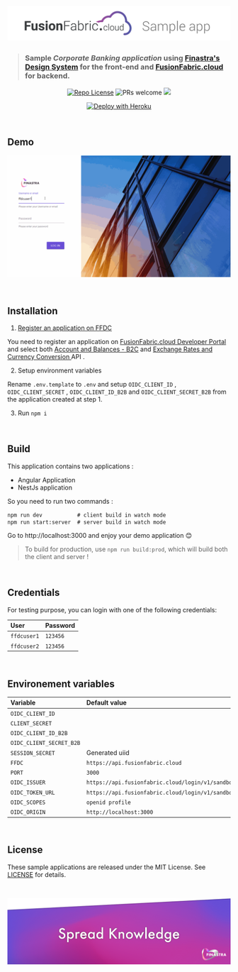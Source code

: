 # ![FFDC Sample app](./media/ffdc-sample-app-header.png)

> ### Sample _Corporate Banking application_ using [Finastra's Design System](https://github.com/fusionfabric/finastra-design-system) for the front-end and [FusionFabric.cloud](https://developer.fusionfabric.cloud) for backend.

<p align="center">
  <a href="./LICENSE.md"><img src="https://img.shields.io/github/license/fusionfabric/ffdc-sample-corporate-webapp" alt="Repo License" /></a>
  <img src="https://img.shields.io/badge/PRs-welcome-green" alt="PRs welcome"/>
  <a href="https://twitter.com/FinastraFS"><img src="https://img.shields.io/twitter/follow/FinastraFS.svg?style=social&label=Follow"></a>
</p>

<p align="center">
  <a href="https://bit.ly/3dNw4Ss" target="_blank">
    <img src="https://www.herokucdn.com/deploy/button.svg" alt="Deploy with Heroku">
  </a>
  <!-- <a href="https://portal.azure.com/#create/Microsoft.Template/uri/https%3A%2F%2Fraw.githubusercontent.com%2Ffusionfabric%2Fffdc-sample-corporate-webapp%2Fmaster%2Fazuredeploy.json" target="_blank">
    <img src="https://aka.ms/deploytoazurebutton"/>
  </a> -->
</p>

<br/>

## Demo

<p align="center">
  <img src="./media/ffdc-corporate-banking-sample-app.gif" alt="Sample app gif"/>
</p>

<br/>

## Installation

1. [Register an application on FFDC](https://medium.com/finastra-fintechs-devs/create-an-application-on-finastras-developer-portal-d90ef266cafb)

You need to register an application on [FusionFabric.cloud Developer Portal](https://developer.fusionfabric.cloud) and select both [Account and Balances - B2C](https://developer.fusionfabric.cloud/api/corporate-accounteinfo-me-v1-831cb09d-cc10-4772-8ed5-8a6b72ec8e01/docs) and [Exchange Rates and Currency Conversion ](https://developer.fusionfabric.cloud/api/fxrate-v1-f1ee44fa-bdd1-44ed-b4b5-50298b82f0d/docs) API .

2. Setup environment variables

Rename `.env.template` to `.env` and setup `OIDC_CLIENT_ID` , `OIDC_CLIENT_SECRET` , `OIDC_CLIENT_ID_B2B` and `OIDC_CLIENT_SECRET_B2B` from the application created at step 1.

3. Run `npm i`

<br/>

## Build

This application contains two applications :

- Angular Application
- NestJs application

So you need to run two commands :

```
npm run dev           # client build in watch mode
npm run start:server  # server build in watch mode
```

Go to http://localhost:3000 and enjoy your demo application 😊

> To build for production, use `npm run build:prod`, which will build both the client and server !

<br/>

## Credentials

For testing purpose, you can login with one of the following credentials:

| User        | Password |
| :---------- | :------- |
| `ffdcuser1` | `123456` |
| `ffdcuser2` | `123456` |

<br/>

## Environement variables

| Variable                 | Default value                                                |
| :----------------------- | :----------------------------------------------------------- |
| `OIDC_CLIENT_ID`         |                                                              |
| `CLIENT_SECRET`          |                                                              |
| `OIDC_CLIENT_ID_B2B`     |                                                              |
| `OIDC_CLIENT_SECRET_B2B` |                                                              |
| `SESSION_SECRET`         | Generated uiid                                               |
| `FFDC`                   | `https://api.fusionfabric.cloud`                             |
| `PORT`                   | `3000`                                                       |
| `OIDC_ISSUER`            | `https://api.fusionfabric.cloud/login/v1/sandbox`            |
| `OIDC_TOKEN_URL`         | `https://api.fusionfabric.cloud/login/v1/sandbox/oidc/token` |
| `OIDC_SCOPES`            | `openid profile`                                             |
| `OIDC_ORIGIN`            | `http://localhost:3000`                                      |

<br/>

## License

These sample applications are released under the MIT License. See [LICENSE](./LICENSE) for details.

<br />

[![Brought to you by Finastra](./media/spread-knowledge-readme-banner.png)](https://www.finastra.com/)
